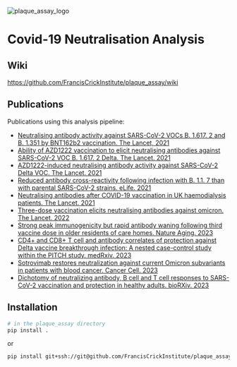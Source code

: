 ![plaque_assay_logo](https://github.com/FrancisCrickInstitute/plaque_assay/assets/10051679/d2afc3fa-f338-47a9-8feb-50f8a9799146)

# Covid-19 Neutralisation Analysis

## Wiki
https://github.com/FrancisCrickInstitute/plaque_assay/wiki


## Publications

Publications using this analysis pipeline:

- [Neutralising antibody activity against SARS-CoV-2 VOCs B. 1.617. 2 and B. 1.351 by BNT162b2 vaccination. The Lancet, 2021](https://doi.org/10.1016%2FS0140-6736(21)01290-3)
- [Ability of AZD1222 vaccination to elicit neutralising antibodies against SARS-CoV-2 VOC B. 1.617. 2 Delta. The Lancet. 2021](https://doi.org/10.1016%2FS0140-6736(21)01462-8)
- [AZD1222-induced neutralising antibody activity against SARS-CoV-2 Delta VOC. The Lancet. 2021](https://doi.org/10.1016/S0140-6736(21)01462-8)
- [Reduced antibody cross-reactivity following infection with B. 1.1. 7 than with parental SARS-CoV-2 strains. eLife. 2021](https://doi.org/10.7554/eLife.69317)
- [Neutralising antibodies after COVID-19 vaccination in UK haemodialysis patients. The Lancet. 2021](https://doi.org/10.1016/S0140-6736(21)01854-7)
- [Three-dose vaccination elicits neutralising antibodies against omicron. The Lancet. 2022](https://doi.org/10.1016/S0140-6736(22)00092-7)
- [Strong peak immunogenicity but rapid antibody waning following third vaccine dose in older residents of care homes. Nature Aging. 2023](https://doi.org/10.1038/s43587-022-00328-3)
- [CD4+ and CD8+ T cell and antibody correlates of protection against Delta vaccine breakthrough infection: A nested case-control study within the PITCH study. medRxiv. 2023](https://doi.org/10.1101/2023.02.16.23285748)
- [Sotrovimab restores neutralization against current Omicron subvariants in patients with blood cancer. Cancer Cell. 2023](https://doi.org/10.1016/j.ccell.2023.04.005)
- [Dichotomy of neutralizing antibody, B cell and T cell responses to SARS-CoV-2 vaccination and protection in healthy adults. bioRXiv. 2023](https://doi.org/10.1101/2023.05.24.541920)

## Installation
```bash
# in the plaque_assay directory
pip install .
```

or

```bash
pip install git+ssh://git@github.com/FrancisCrickInstitute/plaque_assay
```
